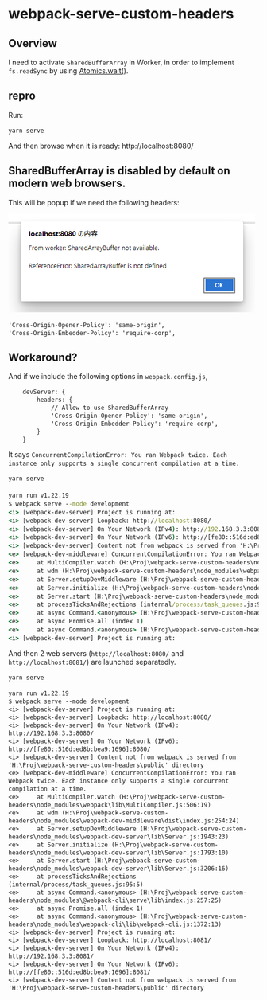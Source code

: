 # webpack-serve-custom-headers

## Overview

I need to activate `SharedBufferArray` in Worker, in order to implement `fs.readSync` by using [Atomics.wait()](https://developer.mozilla.org/en-US/docs/Web/JavaScript/Reference/Global_Objects/Atomics/wait).

## repro

Run:

```bat
yarn serve
```

And then browse when it is ready: http://localhost:8080/

## SharedBufferArray is disabled by default on modern web browsers.

This will be popup if we need the following headers:

![](na.png)

```
'Cross-Origin-Opener-Policy': 'same-origin',
'Cross-Origin-Embedder-Policy': 'require-corp',
```

## Workaround?

And if we include the following options in `webpack.config.js`,

```
    devServer: {
        headers: {
            // Allow to use SharedBufferArray
            'Cross-Origin-Opener-Policy': 'same-origin',
            'Cross-Origin-Embedder-Policy': 'require-corp',
        }
    }
```

It says `ConcurrentCompilationError: You ran Webpack twice. Each instance only supports a single concurrent compilation at a time.`

```bat
yarn serve

yarn run v1.22.19
$ webpack serve --mode development
<i> [webpack-dev-server] Project is running at:
<i> [webpack-dev-server] Loopback: http://localhost:8080/
<i> [webpack-dev-server] On Your Network (IPv4): http://192.168.3.3:8080/
<i> [webpack-dev-server] On Your Network (IPv6): http://[fe80::516d:ed8b:bea9:1696]:8080/
<i> [webpack-dev-server] Content not from webpack is served from 'H:\Proj\webpack-serve-custom-headers\public' directory
<e> [webpack-dev-middleware] ConcurrentCompilationError: You ran Webpack twice. Each instance only supports a single concurrent compilation at a time.
<e>     at MultiCompiler.watch (H:\Proj\webpack-serve-custom-headers\node_modules\webpack\lib\MultiCompiler.js:506:19)
<e>     at wdm (H:\Proj\webpack-serve-custom-headers\node_modules\webpack-dev-middleware\dist\index.js:254:24)
<e>     at Server.setupDevMiddleware (H:\Proj\webpack-serve-custom-headers\node_modules\webpack-dev-server\lib\Server.js:1943:23)
<e>     at Server.initialize (H:\Proj\webpack-serve-custom-headers\node_modules\webpack-dev-server\lib\Server.js:1793:10)
<e>     at Server.start (H:\Proj\webpack-serve-custom-headers\node_modules\webpack-dev-server\lib\Server.js:3206:16)
<e>     at processTicksAndRejections (internal/process/task_queues.js:95:5)
<e>     at async Command.<anonymous> (H:\Proj\webpack-serve-custom-headers\node_modules\@webpack-cli\serve\lib\index.js:257:25)
<e>     at async Promise.all (index 1)
<e>     at async Command.<anonymous> (H:\Proj\webpack-serve-custom-headers\node_modules\webpack-cli\lib\webpack-cli.js:1372:13)
<i> [webpack-dev-server] Project is running at:
```

And then 2 web servers (`http://localhost:8080/` and `http://localhost:8081/`) are launched separatedly.

```
yarn serve

yarn run v1.22.19
$ webpack serve --mode development
<i> [webpack-dev-server] Project is running at:
<i> [webpack-dev-server] Loopback: http://localhost:8080/
<i> [webpack-dev-server] On Your Network (IPv4): http://192.168.3.3:8080/
<i> [webpack-dev-server] On Your Network (IPv6): http://[fe80::516d:ed8b:bea9:1696]:8080/
<i> [webpack-dev-server] Content not from webpack is served from 'H:\Proj\webpack-serve-custom-headers\public' directory
<e> [webpack-dev-middleware] ConcurrentCompilationError: You ran Webpack twice. Each instance only supports a single concurrent compilation at a time.
<e>     at MultiCompiler.watch (H:\Proj\webpack-serve-custom-headers\node_modules\webpack\lib\MultiCompiler.js:506:19)
<e>     at wdm (H:\Proj\webpack-serve-custom-headers\node_modules\webpack-dev-middleware\dist\index.js:254:24)
<e>     at Server.setupDevMiddleware (H:\Proj\webpack-serve-custom-headers\node_modules\webpack-dev-server\lib\Server.js:1943:23)
<e>     at Server.initialize (H:\Proj\webpack-serve-custom-headers\node_modules\webpack-dev-server\lib\Server.js:1793:10)
<e>     at Server.start (H:\Proj\webpack-serve-custom-headers\node_modules\webpack-dev-server\lib\Server.js:3206:16)
<e>     at processTicksAndRejections (internal/process/task_queues.js:95:5)
<e>     at async Command.<anonymous> (H:\Proj\webpack-serve-custom-headers\node_modules\@webpack-cli\serve\lib\index.js:257:25)
<e>     at async Promise.all (index 1)
<e>     at async Command.<anonymous> (H:\Proj\webpack-serve-custom-headers\node_modules\webpack-cli\lib\webpack-cli.js:1372:13)
<i> [webpack-dev-server] Project is running at:
<i> [webpack-dev-server] Loopback: http://localhost:8081/
<i> [webpack-dev-server] On Your Network (IPv4): http://192.168.3.3:8081/
<i> [webpack-dev-server] On Your Network (IPv6): http://[fe80::516d:ed8b:bea9:1696]:8081/
<i> [webpack-dev-server] Content not from webpack is served from 'H:\Proj\webpack-serve-custom-headers\public' directory
```

